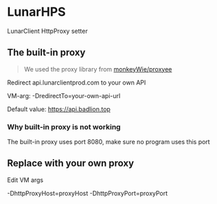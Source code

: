 # LunarHPS

LunarClient HttpProxy setter

## The built-in proxy

> We used the proxy library from [monkeyWie/proxyee](https://github.com/monkeyWie/proxyee)

Redirect api.lunarclientprod.com to your own API

VM-arg: -DredirectTo=your-own-api-url

Default value: https://api.badlion.top

### Why built-in proxy is not working

The built-in proxy uses port 8080, make sure no program uses this port

## Replace with your own proxy

Edit VM args

-DhttpProxyHost=proxyHost -DhttpProxyPort=proxyPort

